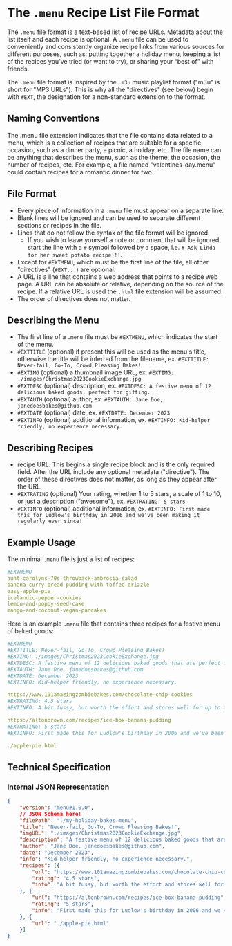 # The `.menu` Recipe List File Format

The `.menu` file format is a text-based list of recipe URLs. Metadata about the list itself and each recipe is optional. A `.menu` file can be used to conveniently and consistently organize recipe links from various sources for different purposes, such as: putting together a holiday menu, keeping a list of the recipes you’ve tried (or want to try), or sharing your “best of” with friends.

The `.menu` file format is inspired by the `.m3u` music playlist format ("m3u" is short for "MP3 URLs"). This is why all the "directives" (see below) begin with `#EXT`, the designation for a non-standard extension to the format.

## Naming Conventions

The .menu file extension indicates that the file contains data related to a menu, which is a collection of recipes that are suitable for a specific occasion, such as a dinner party, a picnic, a holiday, etc. The file name can be anything that describes the menu, such as the theme, the occasion, the number of recipes, etc. For example, a file named "valentines-day.menu" could contain recipes for a romantic dinner for two.

## File Format

* Every piece of information in a `.menu` file must appear on a separate line.
* Blank lines will be ignored and can be used to separate different sections or recipes in the file.
* Lines that do not follow the syntax of the file format will be ignored.
    * If you wish to leave yourself a note or comment that will be ignored start the line with a `#` symbol followed by a space, i.e. `# Ask Linda for her sweet potato recipe!!!`.
* Except for `#EXTMENU`, which must be the first line of the file, all other "directives" (`#EXT...`) are optional.
* A URL is a line that contains a web address that points to a recipe web page. A URL can be absolute or relative, depending on the source of the recipe. If a relative URL is used the `.html` file extension will be assumed.
* The order of directives does not matter.

## Describing the Menu

* The first line of a `.menu` file must be `#EXTMENU`, which indicates the start of the menu.
* `#EXTTITLE` (optional) if present this will be used as the menu's title, otherwise the title will be inferred from the filename, ex. `#EXTTITLE: Never-fail, Go-To, Crowd Pleasing Bakes!`
* `#EXTIMG` (optional) a thumbnail image URL, ex. `#EXTIMG: ./images/Christmas2023CookieExchange.jpg`
* `#EXTDESC` (optional) description, ex. `#EXTDESC: A festive menu of 12 delicious baked goods, perfect for gifting.`
* `#EXTAUTH` (optional) author, ex. `#EXTAUTH: Jane Doe, janedoesbakes@github.com`
* `#EXTDATE` (optional) date, ex. `#EXTDATE: December 2023`
* `#EXTINFO` (optional) additional information, ex. `#EXTINFO: Kid-helper friendly, no experience necessary.`

## Describing Recipes

* recipe URL. This begins a single recipe block and is the only required field. After the URL include any optional metadata ("directive"). The order of these directives does not matter, as long as they appear after the URL.
* `#EXTRATING` (optional) Your rating, whether 1 to 5 stars, a scale of 1 to 10, or just a description ("awesome"), ex. `#EXTRATING: 5 stars`
* `#EXTINFO` (optional) additional information, ex. `#EXTINFO: First made this for Ludlow's birthday in 2006 and we've been making it regularly ever since!`

## Example Usage

The minimal `.menu` file is just a list of recipes:

```yaml
#EXTMENU
aunt-carolyns-70s-throwback-ambrosia-salad
banana-curry-bread-pudding-with-toffee-drizzle
easy-apple-pie
icelandic-pepper-cookies
lemon-and-poppy-seed-cake
mango-and-coconut-vegan-pancakes
```

Here is an example `.menu` file that contains three recipes for a festive menu of baked goods:

```yaml
#EXTMENU
#EXTTITLE: Never-fail, Go-To, Crowd Pleasing Bakes!
#EXTIMG: ./images/Christmas2023CookieExchange.jpg
#EXTDESC: A festive menu of 12 delicious baked goods that are perfect for gifting. From cookies and cakes to pies and breads, recipes that'll fill your home with holiday smells no one can resist.
#EXTAUTH: Jane Doe, janedoesbakes@github.com
#EXTDATE: December 2023
#EXTINFO: Kid-helper friendly, no experience necessary.

https://www.101amazingzombiebakes.com/chocolate-chip-cookies
#EXTRATING: 4.5 stars
#EXTINFO: A bit fussy, but worth the effort and stores well for up to a week.

https://altonbrown.com/recipes/ice-box-banana-pudding
#EXTRATING: 5 stars
#EXTINFO: First made this for Ludlow's birthday in 2006 and we've been making it regularly ever since!

./apple-pie.html

```

## Technical Specification

### Internal JSON Representation

```json
{
    "version": "menu#1.0.0",
    // JSON Schema here!
    "filePath": "./my-holiday-bakes.menu",
    "title": "Never-fail, Go-To, Crowd Pleasing Bakes!",
    "imgURL": "./images/Christmas2023CookieExchange.jpg",
    "description": "A festive menu of 12 delicious baked goods that are perfect for gifting. From cookies and cakes to pies and breads, recipes that'll fill your home with holiday smells no one can resist.",
    "author": "Jane Doe, janedoesbakes@github.com",
    "date": "December 2023",
    "info": "Kid-helper friendly, no experience necessary.",
    "recipes": [{
        "url": "https://www.101amazingzombiebakes.com/chocolate-chip-cookies",
        "rating": "4.5 stars",
        "info": "A bit fussy, but worth the effort and stores well for up to a week."
    }, {
        "url": "https://altonbrown.com/recipes/ice-box-banana-pudding",
        "rating": "5 stars",
        "info": "First made this for Ludlow's birthday in 2006 and we've been making it regularly ever since!"
    }, {
        "url": "./apple-pie.html"
    }]
}
```
